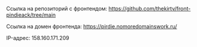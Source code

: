 Ссылка на репозиторий с фронтендом: https://github.com/thekirtv/front-pindieack/tree/main

Ссылка на домен фронтенда: https://pirdie.nomoredomainswork.ru/

IP-адрес: 158.160.171.209 